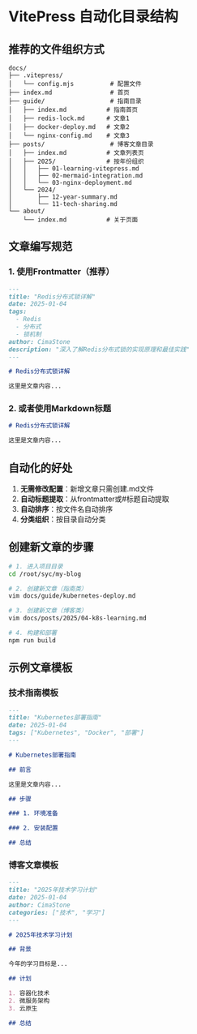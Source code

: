 # VitePress 自动化目录结构

## 推荐的文件组织方式

```
docs/
├── .vitepress/
│   └── config.mjs          # 配置文件
├── index.md                # 首页
├── guide/                  # 指南目录
│   ├── index.md           # 指南首页
│   ├── redis-lock.md      # 文章1
│   ├── docker-deploy.md   # 文章2
│   └── nginx-config.md    # 文章3
├── posts/                  # 博客文章目录  
│   ├── index.md           # 文章列表页
│   ├── 2025/              # 按年份组织
│   │   ├── 01-learning-vitepress.md
│   │   ├── 02-mermaid-integration.md
│   │   └── 03-nginx-deployment.md
│   └── 2024/
│       ├── 12-year-summary.md
│       └── 11-tech-sharing.md
└── about/
    └── index.md           # 关于页面
```

## 文章编写规范

### 1. 使用Frontmatter（推荐）

```markdown
---
title: "Redis分布式锁详解"
date: 2025-01-04
tags: 
  - Redis
  - 分布式
  - 锁机制
author: CimaStone
description: "深入了解Redis分布式锁的实现原理和最佳实践"
---

# Redis分布式锁详解

这里是文章内容...
```

### 2. 或者使用Markdown标题

```markdown
# Redis分布式锁详解

这里是文章内容...
```

## 自动化的好处

1. **无需修改配置**：新增文章只需创建.md文件
2. **自动标题提取**：从frontmatter或#标题自动提取
3. **自动排序**：按文件名自动排序
4. **分类组织**：按目录自动分类

## 创建新文章的步骤

```bash
# 1. 进入项目目录
cd /root/syc/my-blog

# 2. 创建新文章（指南类）
vim docs/guide/kubernetes-deploy.md

# 3. 创建新文章（博客类）
vim docs/posts/2025/04-k8s-learning.md

# 4. 构建和部署
npm run build
```

## 示例文章模板

### 技术指南模板
```markdown
---
title: "Kubernetes部署指南"
date: 2025-01-04
tags: ["Kubernetes", "Docker", "部署"]
---

# Kubernetes部署指南

## 前言

这里是文章内容...

## 步骤

### 1. 环境准备

### 2. 安装配置

## 总结
```

### 博客文章模板
```markdown
---
title: "2025年技术学习计划"
date: 2025-01-04
author: CimaStone
categories: ["技术", "学习"]
---

# 2025年技术学习计划

## 背景

今年的学习目标是...

## 计划

1. 容器化技术
2. 微服务架构
3. 云原生

## 总结
```